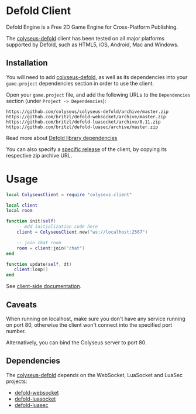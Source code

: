 # Defold Client

Defold Engine is a Free 2D Game Engine for Cross-Platform Publishing.

The [colyseus-defold](https://github.com/colyseus/colyseus-defold) client has been tested on all major platforms supported by Defold, such as HTML5, iOS, Android, Mac and Windows.

## Installation

You will need to add [colyseus-defold](https://github.com/colyseus/colyseus-defold), as well as its dependencies into your `game.project` dependencies section in order to use the client.

Open your `game.project` file, and add the following URLs to the `Dependencies` section (under `Project -> Dependencies`):

	https://github.com/colyseus/colyseus-defold/archive/master.zip
    https://github.com/britzl/defold-websocket/archive/master.zip
    https://github.com/britzl/defold-luasocket/archive/0.11.zip
    https://github.com/britzl/defold-luasec/archive/master.zip

Read more about [Defold library dependencies](http://www.defold.com/manuals/libraries/)

You can also specify a [specific release](https://github.com/colyseus/colyseus-defold/releases) of the client, by copying its respective zip archive URL.

# Usage

```lua
local ColyseusClient = require "colyseus.client"

local client
local room

function init(self)
    -- Add initialization code here
    client = ColyseusClient.new("ws://localhost:2567")

    -- join chat room
    room = client:join("chat")
end

function update(self, dt)
   client:loop()
end
```

See [client-side documentation](/client/overview/).

## Caveats

When running on localhost, make sure you don't have any service running on port
80, otherwise the client won't connect into the specified port number.

Alternatively, you can bind the Colyseus server to port 80.

## Dependencies

The [colyseus-defold](https://github.com/colyseus/colyseus-defold) depends on the WebSocket, LuaSocket and LuaSec projects:

* [defold-websocket](https://github.com/britzl/defold-websocket)
* [defold-luasocket](https://github.com/britzl/defold-luasocket)
* [defold-luasec](https://github.com/britzl/defold-luasec)